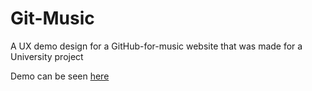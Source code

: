 # Git-Music

A UX demo design for a GitHub-for-music website that was made for a University project

Demo can be seen [here](http://git-music.herokuapp.com)
